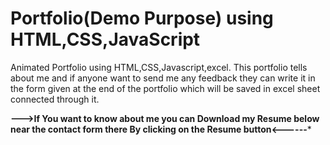 # Portfolio(Demo Purpose) using HTML,CSS,JavaScript
Animated Portfolio using HTML,CSS,Javascript,excel. This portfolio tells about me and if anyone want to send me any
feedback they can write it in the form given at the end of the portfolio which will be saved in excel sheet connected through
it.

******--->If You want to know about me you can Download my Resume below near the contact form there By clicking on the Resume button<------*******
